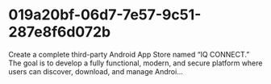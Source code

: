 # 019a20bf-06d7-7e57-9c51-287e8f6d072b
Create a complete third-party Android App Store named “IQ CONNECT.”  The goal is to develop a fully functional, modern, and secure platform where users can discover, download, and manage Androi...
